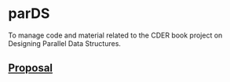 # parDS
To manage code and material related to the CDER book project on Designing Parallel Data Structures.

## [Proposal](https://docs.google.com/document/d/1-hbkiccN3nNRfy5w90iMXi6zwReerNQ_9Rn5sVq8fUs/edit)
